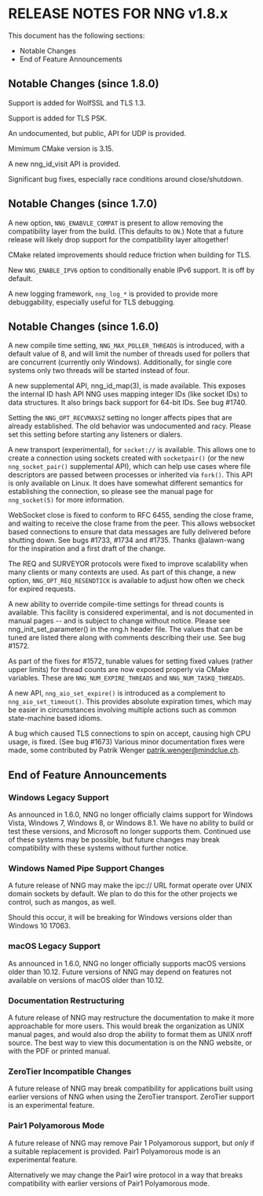 # RELEASE NOTES FOR NNG v1.8.x

This document has the following sections:

- Notable Changes
- End of Feature Announcements

## Notable Changes (since 1.8.0)

Support is added for WolfSSL and TLS 1.3.

Support is added for TLS PSK.

An undocumented, but public, API for UDP is provided.

Mimimum CMake version is 3.15.

A new nng_id_visit API is provided.

Significant bug fixes, especially race conditions around close/shutdown.

## Notable Changes (since 1.7.0)

A new option, `NNG_ENABVLE_COMPAT` is present to allow removing
the compatibility layer from the build. (This defaults to `ON`.)
Note that a future release will likely drop support for the compatibility
layer altogether!

CMake related improvements should reduce friction when building for TLS.

New `NNG_ENABLE_IPV6` option to conditionally enable IPv6 support.
It is off by default.

A new logging framework, `nng_log_*` is provided to provide more debuggability,
especially useful for TLS debugging.

## Notable Changes (since 1.6.0)

A new compile time setting, `NNG_MAX_POLLER_THREADS` is introduced,
with a default value of 8, and will limit the number of threads
used for pollers that are concurrent (currently only Windows).
Additionally, for single core systems only two threads will be started
instead of four.

A new supplemental API, nng_id_map(3), is made available.
This exposes the internal ID hash API NNG uses mapping integer IDs
(like socket IDs) to data structures.
It also brings back support for 64-bit IDs.
See bug #1740.

Setting the `NNG_OPT_RECVMAXSZ` setting no longer affects pipes
that are already established. The old behavior was undocumented
and racy. Please set this setting before starting any listeners
or dialers.

A new transport (experimental), for `socket://` is available.
This allows one to create a connection using sockets created
with `socketpair()` (or the new `nng_socket_pair()` supplemental API),
which can help use cases where file descriptors are passed between
processes or inherited via `fork()`. This API is only available on
Linux. It does have somewhat different semantics for establishing
the connection, so please see the manual page for `nng_socket(5)` for more information.

WebSocket close is fixed to conform to RFC 6455, sending the
close frame, and waiting to receive the close frame from the
peer. This allows websocket based connections to ensure that
data messages are fully delivered before shutting down.
See bugs #1733, #1734 and #1735.
Thanks @alawn-wang for the inspiration and a first
draft of the change.

The REQ and SURVEYOR protocols were fixed to improve scalability
when many clients or many contexts are used. As part of this change,
a new option, `NNG_OPT_REQ_RESENDTICK` is available to adjust how
often we check for expired requests.

A new ability to override compile-time settings for thread counts
is available. This facility is considered experimental, and is not
documented in manual pages -- and is subject to change without notice.
Please see nng_init_set_parameter() in the nng.h header file. The
values that can be tuned are listed there along with comments
describing their use. See bug #1572.

As part of the fixes for #1572, tunable values for setting fixed
values (rather upper limits) for thread counts are now exposed properly
via CMake variables. These are `NNG_NUM_EXPIRE_THREADS` and `NNG_NUM_TASKQ_THREADS`.

A new API, `nng_aio_set_expire()` is introduced as a complement to
`nng_aio_set_timeout()`. This provides absolute expiration times,
which may be easier in circumstances involving multiple actions such
as common state-machine based idioms.

A bug which caused TLS connections to spin on accept, causing high
CPU usage, is fixed. (See bug #1673)
Various minor documentation fixes were made, some contributed by
Patrik Wenger <patrik.wenger@mindclue.ch>.

## End of Feature Announcements

### Windows Legacy Support

As announced in 1.6.0,
NNG no longer officially claims support for Windows Vista, Windows 7, Windows 8, or Windows 8.1.
We have no ability to build or test these versions, and Microsoft no longer supports them.
Continued use of these systems may be possible, but future changes may break
compatibility with these systems without further notice.

### Windows Named Pipe Support Changes

A future release of NNG may make the ipc:// URL format operate over UNIX domain sockets by default.
We plan to do this for the other projects we control, such as mangos, as well.

Should this occur, it will be breaking for Windows versions older than Windows 10 17063.

### macOS Legacy Support

As announced in 1.6.0,
NNG no longer officially supports macOS versions older than 10.12.
Future versions of NNG may depend on features not available on versions of macOS older than 10.12.

### Documentation Restructuring

A future release of NNG may restructure the documentation to make it more
approachable for more users. This would break the organization as UNIX manual
pages, and would also drop the ability to format them as UNIX nroff source.
The best way to view this documentation is on the NNG website, or with the PDF or printed manual.

### ZeroTier Incompatible Changes

A future release of NNG may break compatibility for applications built using earlier versions
of NNG when using the ZeroTier transport. ZeroTier support is an experimental feature.

### Pair1 Polyamorous Mode

A future release of NNG may remove Pair 1 Polyamorous support, but _only_ if a suitable
replacement is provided. Pair1 Polyamorous mode is an experimental feature.

Alternatively we may change the Pair1 wire protocol in a way that breaks compatibility with
earlier versions of Pair1 Polyamorous mode.
